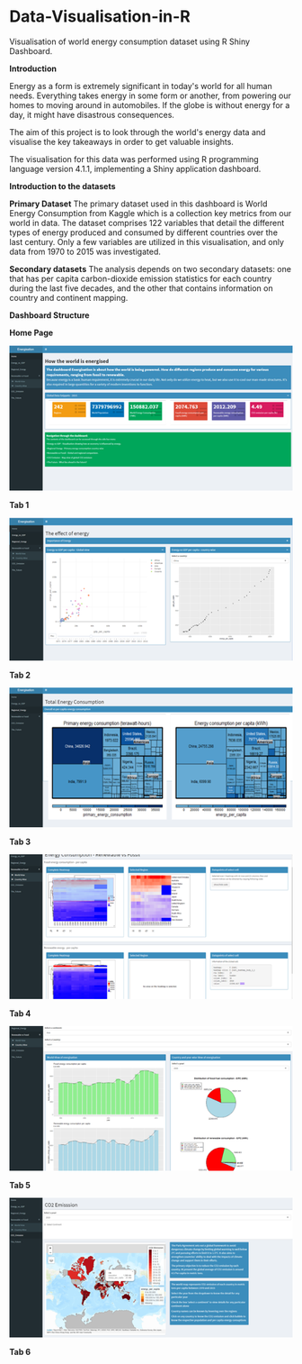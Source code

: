 # Data-Visualisation-in-R
Visualisation of world energy consumption dataset using R Shiny Dashboard. 


**Introduction**

Energy as a form is extremely significant in today's world for all human needs. Everything takes energy in some form or another, from powering our homes to moving around in automobiles. If the globe is without energy for a day, it might have disastrous consequences.

The aim of this project is to look through the world's energy data and visualise the key takeaways in order to get valuable insights.

The visualisation for this data was performed using R programming language version 4.1.1, implementing a Shiny application dashboard.


**Introduction to the datasets**

**Primary Dataset**
The primary dataset used in this dashboard is World Energy Consumption from Kaggle which is a collection key metrics from our world in data. The dataset comprises 122 variables that detail the different types of energy produced and consumed by different countries over the last century.
Only a few variables are utilized in this visualisation, and only data from 1970 to 2015 was investigated.

**Secondary datasets**
The analysis depends on two secondary datasets: one that has per capita carbon-dioxide emission statistics for each country during the last five decades, and the other that contains information on country and continent mapping.



**Dashboard Structure**

**Home Page**


![](Images/HomeScreen.png)

**Tab 1**

![](Images/Tab1.png)


**Tab 2**

![](Images/Tab2.png)


**Tab 3**

![](Images/Tab3.png)


**Tab 4**

![](Images/Tab4.png)


**Tab 5**

![](Images/Tab5.png)


**Tab 6**

